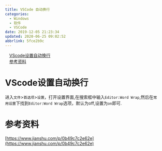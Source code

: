 ```yaml
---
title: VSCode 自动换行
categories: 
  - Windows
  - 软件
  - VSCode
date: 2019-12-05 21:23:34
updated: 2020-06-25 09:02:52
abbrlink: 5fce2b9c
---
```

<div id='my_toc'><a href="/blog/5fce2b9c/#VScode设置自动换行" class="header_1">VScode设置自动换行</a>&nbsp;<br><a href="/blog/5fce2b9c/#参考资料" class="header_1">参考资料</a>&nbsp;<br></div>
<style>.header_1{margin-left: 1em;}.header_2{margin-left: 2em;}.header_3{margin-left: 3em;}.header_4{margin-left: 4em;}.header_5{margin-left: 5em;}.header_6{margin-left: 6em;}</style>
<!--more-->
<script>if (navigator.platform.search('arm')==-1){document.getElementById('my_toc').style.display = 'none';}var e,p = document.getElementsByTagName('p');while (p.length>0) {e = p[0];e.parentElement.removeChild(e);}</script>

<!--end-->
# VScode设置自动换行
进入`文件`>`首选项`>`设置`，打开设置界面,在搜索框中输入`Editor:Word Wrap`,然后在`常用设置`下找到`Editor:Word Wrap`选项，默认为off,设置为`on`即可.
# 参考资料
[https://www.jianshu.com/p/0b49c7c2e62e](https://www.jianshu.com/p/0b49c7c2e62e)
